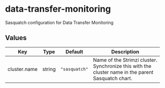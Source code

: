 # data-transfer-monitoring

Sasquatch configuration for Data Transfer Monitoring

## Values

| Key | Type | Default | Description |
|-----|------|---------|-------------|
| cluster.name | string | `"sasquatch"` | Name of the Strimzi cluster. Synchronize this with the cluster name in the parent Sasquatch chart. |
